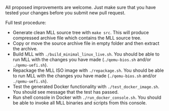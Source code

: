 All proposed improvements are welcome. Just make sure that you have tested your changes before you submit new pull request.

Full test procedure:

* Generate clean MLL source tree with ``make src``. This will produce compressed archive file which contains the MLL source tree.
* Copy or move the source archive file in empty folder and then extract the archive.
* Build MLL with ``./build_minimal_linux_live.sh``. You should be able to run MLL with the changes you have made (``./qemu-bios.sh`` and/or ``./qemu-uefi.sh``).
* Repackage the MLL ISO image with ``./repackage.sh``. You should be able to run MLL with the changes you have made (``./qemu-bios.sh`` and/or ``./qemu-uefi.sh``).
* Test the generated Docker functionality with ``./test_docker_image.sh``. You should see message that the test has passed.
* Run shell console in Docker with ``./run_docker_console.sh``. You should be able to invoke all MLL binaries and scripts from this console.
